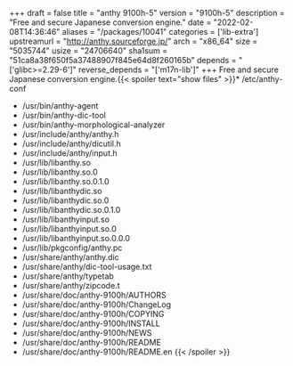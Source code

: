 +++
draft = false
title = "anthy 9100h-5"
version = "9100h-5"
description = "Free and secure Japanese conversion engine."
date = "2022-02-08T14:36:46"
aliases = "/packages/10041"
categories = ['lib-extra']
upstreamurl = "http://anthy.sourceforge.jp/"
arch = "x86_64"
size = "5035744"
usize = "24706640"
sha1sum = "51ca8a38f650f5a37488907f845e64d8f260165b"
depends = "['glibc>=2.29-6']"
reverse_depends = "['m17n-lib']"
+++
Free and secure Japanese conversion engine.{{< spoiler text="show files" >}}* /etc/anthy-conf
* /usr/bin/anthy-agent
* /usr/bin/anthy-dic-tool
* /usr/bin/anthy-morphological-analyzer
* /usr/include/anthy/anthy.h
* /usr/include/anthy/dicutil.h
* /usr/include/anthy/input.h
* /usr/lib/libanthy.so
* /usr/lib/libanthy.so.0
* /usr/lib/libanthy.so.0.1.0
* /usr/lib/libanthydic.so
* /usr/lib/libanthydic.so.0
* /usr/lib/libanthydic.so.0.1.0
* /usr/lib/libanthyinput.so
* /usr/lib/libanthyinput.so.0
* /usr/lib/libanthyinput.so.0.0.0
* /usr/lib/pkgconfig/anthy.pc
* /usr/share/anthy/anthy.dic
* /usr/share/anthy/dic-tool-usage.txt
* /usr/share/anthy/typetab
* /usr/share/anthy/zipcode.t
* /usr/share/doc/anthy-9100h/AUTHORS
* /usr/share/doc/anthy-9100h/ChangeLog
* /usr/share/doc/anthy-9100h/COPYING
* /usr/share/doc/anthy-9100h/INSTALL
* /usr/share/doc/anthy-9100h/NEWS
* /usr/share/doc/anthy-9100h/README
* /usr/share/doc/anthy-9100h/README.en
{{< /spoiler >}}
